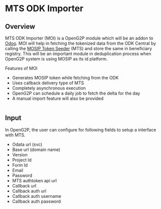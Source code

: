 # MTS ODK Importer

## Overview

MTS ODK Importer (MOI) is a OpenG2P module which will be an addon to [Odoo](https://www.odoo.com/).  MOI will help in fetching the tokenized data from the ODK Central by calling the [MOSIP Token Seeder](./) (MTS) and store the same in beneficiary registry. This will be an important module in deduplication process when OpenG2P system is using MOSIP as its id platform. &#x20;

Features of MOI

* Generates MOSIP token while fetching from the ODK
* Uses callback delivery type of MTS
* &#x20;Completely asynchronous execution
* OpenG2P can schedule a daily job to fetch the delta for the day
* A manual import feature will also be provided



<figure><img src="https://raw.githubusercontent.com/mosip/openg2p/main/docs/_images/mosip-token-seeder-odk-importer.png" alt=""><figcaption></figcaption></figure>

## Input

In OpenG2P, the user can configure for following fields to setup a interface with MTS.

* Odata url (svc)
* Base url (domain name)
* Version
* Project Id
* Form Id
* Email
* Password
* MTS authtoken api url
* Callback url
* Callback auth url
* Callback auth username
* Callback auth password

